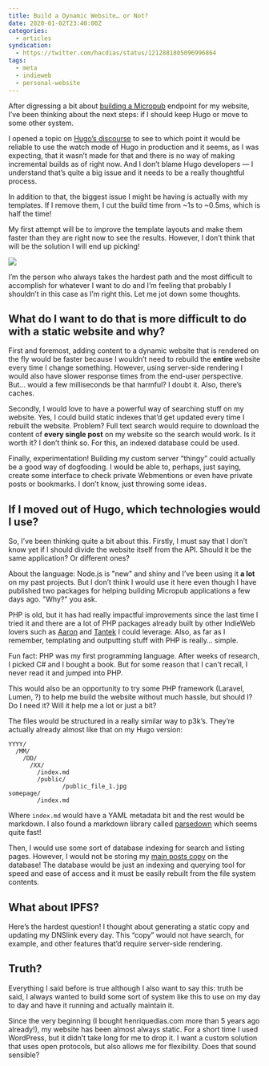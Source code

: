 ```yaml
---
title: Build a Dynamic Website… or Not?
date: 2020-01-02T23:40:00Z
categories:
  - articles
syndication:
  - https://twitter.com/hacdias/status/1212881805096996864
tags:
  - meta
  - indieweb
  - personal-website
---
```


After digressing a bit about [building a Micropub](/2020/01/01/building-micropub) endpoint for my website, I’ve been thinking about the next steps: if I should keep Hugo or move to some other system.

<!--more-->

I opened a topic on [Hugo’s discourse](https://discourse.gohugo.io/t/use-hugo-watch-in-production/22599/14) to see to which point it would be reliable to use the watch mode of Hugo in production and it seems, as I was expecting, that it wasn’t made for that and there is no way of making incremental builds as of right now. And I don’t blame Hugo developers — I understand that’s quite a big issue and it needs to be a really thoughtful process.

In addition to that, the biggest issue I might be having is actually with my templates. If I remove them, I cut the build time from ~1s to ~0.5ms, which is half the time!

My first attempt will be to improve the template layouts and make them faster than they are right now to see the results. However, I don’t think that will be the solution I will end up picking!

![](https://cdn.hacdias.com/media/2020-01-comic-social.jpg?class=invert)

I’m the person who always takes the hardest path and the most difficult to accomplish for whatever I want to do and I’m feeling that probably I shouldn’t in this case as I’m right this. Let me jot down some thoughts.

## What do I want to do that is more difficult to do with a static website and why?

First and foremost, adding content to a dynamic website that is rendered on the fly would be faster because I wouldn’t need to rebuild the **entire** website every time I change something. However, using server-side rendering I would also have slower response times from the end-user perspective.  But…  would a few milliseconds be that harmful? I doubt it. Also, there’s caches.

Secondly, I would love to have a powerful way of searching stuff on my website. Yes, I could build static indexes that’d get updated every time I rebuilt the website. Problem? Full text search would require to download the content of **every single post** on my website so the search would work. Is it worth it? I don’t think so. For this, an indexed database could be used.

Finally, experimentation! Building my custom server “thingy” could actually be a good way of dogfooding.  I would be able to, perhaps, just saying, create some interface to check private Webmentions or even have private posts or bookmarks. I don’t know, just throwing some ideas.

## If I moved out of Hugo, which technologies would I use?

So, I’ve been thinking quite a bit about this. Firstly, I must say that I don’t know yet if I should divide the website itself from the API. Should it be the same application? Or different ones?

About the language: Node.js is "new" and shiny and I’ve been using it **a lot** on my past projects. But I don’t think I would use it here even though I have published two packages for helping building Micropub applications a few days ago. "Why?" you ask.

PHP is old, but it has had really impactful improvements since the last time I tried it and there are a lot of PHP packages already built by other IndieWeb lovers such as [Aaron](https://aaronparecki.com/) and [Tantek](http://tantek.com/) I could leverage. Also, as far as I remember, templating and outputting stuff with PHP is really… simple.

Fun fact: PHP was my first programming language. After weeks of research, I picked C# and I bought a book. But for some reason that I can't recall, I never read it and jumped into PHP.

This would also be an opportunity to try some PHP framework (Laravel, Lumen, ?) to help me build the website without much hassle, but should I? Do I need it? Will it help me a lot or just a bit?

The files would be structured in a really similar way to p3k’s. They’re actually already almost like that on my Hugo version:

```text
YYYY/
  /MM/
    /DD/
      /XX/
        /index.md
        /public/
               /public_file_1.jpg
somepage/
        /index.md
```

Where `index.md` would have a YAML metadata bit and the rest would be markdown. I also found a markdown library called [parsedown](https://parsedown.org) which seems quite fast!

Then, I would use some sort of database indexing for search and listing pages. However, I would not be storing my [main posts copy](https://indieweb.org/database-antipattern) on the database! The database would be just an indexing and querying tool for speed and ease of access and it must be easily rebuilt from the file system contents.

## What about IPFS?

Here’s the hardest question! I thought about generating a static copy and updating my DNSlink every day. This “copy” would not have search, for example, and other features that’d require server-side rendering.

## Truth?

Everything I said before is true although I also want to say this: truth be said, I always wanted to build some sort of system like this to use on my day to day and have it running and actually maintain it.

Since the very beginning (I bought henriquedias.com more than 5 years ago already!), my website has been almost always static. For a short time I used WordPress, but it didn’t take long for me to drop it. I want a custom solution that uses open protocols, but also allows me for flexibility. Does that sound sensible?
